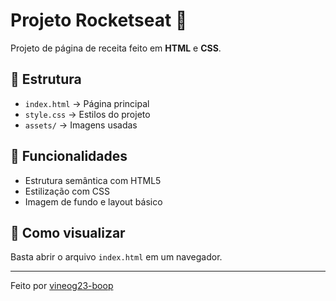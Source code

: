 # Projeto Rocketseat 🍰

Projeto de página de receita feito em **HTML** e **CSS**.

## 📂 Estrutura
- `index.html` → Página principal
- `style.css` → Estilos do projeto
- `assets/` → Imagens usadas

## 🚀 Funcionalidades
- Estrutura semântica com HTML5
- Estilização com CSS
- Imagem de fundo e layout básico

## 🔗 Como visualizar
Basta abrir o arquivo `index.html` em um navegador.

---
Feito por [vineog23-boop](https://github.com/vineog23-boop)
